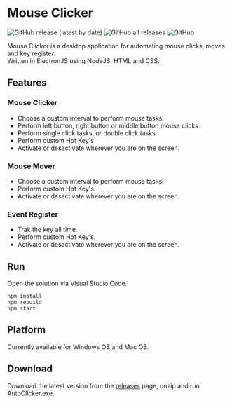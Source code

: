 # Mouse Clicker

![GitHub release (latest by date)](https://img.shields.io/github/v/release/gratereaux28/mouse-clicker?style=plastic)
![GitHub all releases](https://img.shields.io/github/downloads/gratereaux28/mouse-clicker/total?style=plastic)
![GitHub](https://img.shields.io/github/license/gratereaux28/mouse-clicker?style=plastic)


Mouse Clicker is a desktop application for automating mouse clicks, moves and key register.
<br>Written in ElectronJS using NodeJS, HTML and CSS.


## Features

### Mouse Clicker
* Choose a custom interval to perform mouse tasks.
* Perform left button, right button or middle button mouse clicks.
* Perform single click tasks, or double click tasks.
* Perform custom Hot Key's.
* Activate or desactivate wherever you are on the screen.

### Mouse Mover
* Choose a custom interval to perform mouse tasks.
* Perform custom Hot Key's.
* Activate or desactivate wherever you are on the screen.

### Event Register
* Trak the key all time.
* Perform custom Hot Key's.
* Activate or desactivate wherever you are on the screen.

## Run ##
Open the solution via Visual Studio Code.

```
npm install
npm rebuild
npm start
```

## Platform
Currently available for Windows OS and Mac OS.

## Download ##
Download the latest version from the [releases](https://github.com/gratereaux28/mouse-clicker/releases) page, unzip and run AutoClicker.exe.

